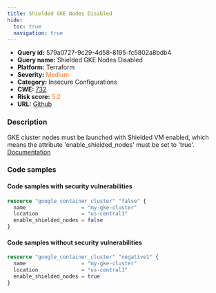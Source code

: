 ```yaml
---
title: Shielded GKE Nodes Disabled
hide:
  toc: true
  navigation: true
---
```


<style>
  .highlight .hll {
    background-color: #ff171742;
  }
  .md-content {
    max-width: 1100px;
    margin: 0 auto;
  }
</style>

-   **Query id:** 579a0727-9c29-4d58-8195-fc5802a8bdb4
-   **Query name:** Shielded GKE Nodes Disabled
-   **Platform:** Terraform
-   **Severity:** <span style="color:#ff7213">Medium</span>
-   **Category:** Insecure Configurations
-   **CWE:** <a href="https://cwe.mitre.org/data/definitions/732.html" onclick="newWindowOpenerSafe(event, 'https://cwe.mitre.org/data/definitions/732.html')">732</a>
-   **Risk score:** <span style="color:#ff7213">5.2</span>
-   **URL:** [Github](https://github.com/Checkmarx/kics/tree/master/assets/queries/terraform/gcp/shielded_gke_nodes_disabled)

### Description
GKE cluster nodes must be launched with Shielded VM enabled, which means the attribute 'enable_shielded_nodes' must be set to 'true'.<br>
[Documentation](https://registry.terraform.io/providers/hashicorp/google/latest/docs/resources/container_cluster#enable_shielded_nodes)

### Code samples
#### Code samples with security vulnerabilities
```tf title="Positive test num. 1 - tf file" hl_lines="4"
resource "google_container_cluster" "false" {
  name                  = "my-gke-cluster"
  location              = "us-central1"
  enable_shielded_nodes = false
}
```


#### Code samples without security vulnerabilities
```tf title="Negative test num. 1 - tf file"
resource "google_container_cluster" "negative1" {
  name                  = "my-gke-cluster"
  location              = "us-central1"
  enable_shielded_nodes = true
}
```

